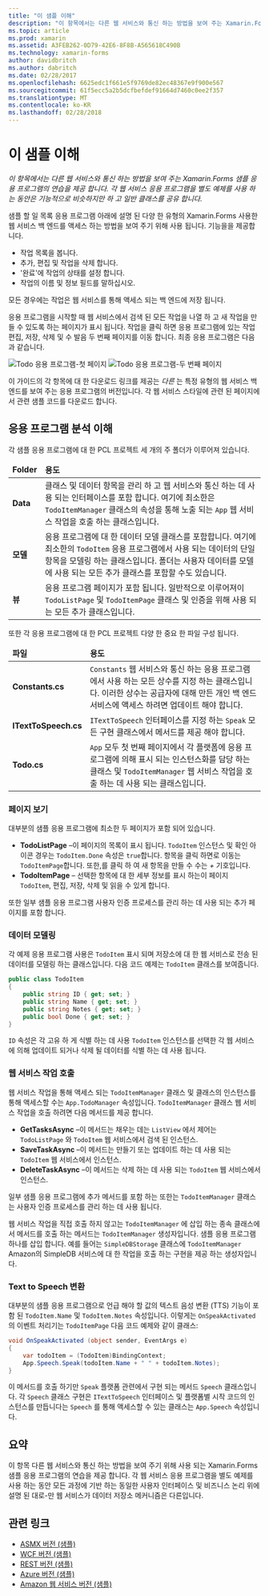 ```yaml
---
title: "이 샘플 이해"
description: "이 항목에서는 다른 웹 서비스와 통신 하는 방법을 보여 주는 Xamarin.Forms 샘플 응용 프로그램의 연습을 제공 합니다. 각 웹 서비스 응용 프로그램을 별도 예제를 사용 하는 동안은 기능적으로 비슷하지만 하 고 일반 클래스를 공유 합니다."
ms.topic: article
ms.prod: xamarin
ms.assetid: A3FEB262-0D79-42E6-8F8B-A565618C490B
ms.technology: xamarin-forms
author: davidbritch
ms.author: dabritch
ms.date: 02/28/2017
ms.openlocfilehash: 6625edc1f661e5f9769de82ec48367e9f900e567
ms.sourcegitcommit: 61f5ecc5a2b5dcfbefdef91664d7460c0ee2f357
ms.translationtype: MT
ms.contentlocale: ko-KR
ms.lasthandoff: 02/28/2018
---
```

# <a name="understanding-the-sample"></a>이 샘플 이해

_이 항목에서는 다른 웹 서비스와 통신 하는 방법을 보여 주는 Xamarin.Forms 샘플 응용 프로그램의 연습을 제공 합니다. 각 웹 서비스 응용 프로그램을 별도 예제를 사용 하는 동안은 기능적으로 비슷하지만 하 고 일반 클래스를 공유 합니다._

샘플 할 일 목록 응용 프로그램 아래에 설명 된 다양 한 유형의 Xamarin.Forms 사용한 웹 서비스 백 엔드를 액세스 하는 방법을 보여 주기 위해 사용 됩니다. 기능을을 제공합니다.

- 작업 목록을 봅니다.
- 추가, 편집 및 작업을 삭제 합니다.
- '완료'에 작업의 상태를 설정 합니다.
- 작업의 이름 및 정보 필드를 말하십시오.

모든 경우에는 작업은 웹 서비스를 통해 액세스 되는 백 엔드에 저장 됩니다.

응용 프로그램을 시작할 때 웹 서비스에서 검색 된 모든 작업을 나열 하 고 새 작업을 만들 수 있도록 하는 페이지가 표시 됩니다. 작업을 클릭 하면 응용 프로그램에 있는 작업 편집, 저장, 삭제 및 수 발음 두 번째 페이지를 이동 합니다. 최종 응용 프로그램은 다음과 같습니다.

![](walkthrough-images/app-example-1.png "Todo 응용 프로그램-첫 페이지")
![](walkthrough-images/app-example-2.png "Todo 응용 프로그램-두 번째 페이지")

이 가이드의 각 항목에 대 한 다운로드 링크를 제공는 *다른* 는 특정 유형의 웹 서비스 백 엔드를 보여 주는 응용 프로그램의 버전입니다. 각 웹 서비스 스타일에 관련 된 페이지에서 관련 샘플 코드를 다운로드 합니다.

## <a name="understanding-the-application-anatomy"></a>응용 프로그램 분석 이해

각 샘플 응용 프로그램에 대 한 PCL 프로젝트 세 개의 주 폴더가 이루어져 있습니다.

<table>
    <thead>
        <tr><td><strong>Folder</strong></td><td><strong>용도</strong></td></tr>
    </thead>
    <tbody>
        <tr>
            <td><strong>Data</strong></td>
                        <td>클래스 및 데이터 항목을 관리 하 고 웹 서비스와 통신 하는 데 사용 되는 인터페이스를 포함 합니다. 여기에 최소한은 <code>TodoItemManager</code> 클래스의 속성을 통해 노출 되는 <code>App</code> 웹 서비스 작업을 호출 하는 클래스입니다.</td>
        </tr>
        <tr>
            <td><strong>모델</strong></td>
                        <td>응용 프로그램에 대 한 데이터 모델 클래스를 포함합니다. 여기에 최소한의 <code>TodoItem</code> 응용 프로그램에서 사용 되는 데이터의 단일 항목을 모델링 하는 클래스입니다. 폴더는 사용자 데이터를 모델에 사용 되는 모든 추가 클래스를 포함할 수도 있습니다.</td>
        </tr>
        <tr>
            <td><strong>뷰</strong></td>
                        <td>응용 프로그램 페이지가 포함 됩니다. 일반적으로 이루어져이 <code>TodoListPage</code> 및 <code>TodoItemPage</code> 클래스 및 인증을 위해 사용 되는 모든 추가 클래스입니다.</td>
                </tr>
    </tbody>
</table>

또한 각 응용 프로그램에 대 한 PCL 프로젝트 다양 한 중요 한 파일 구성 됩니다.

<table>
    <thead>
      <tr><td><strong>파일</strong></td><td><strong>용도</strong></td></tr>
    <thead>
    <tbody>
        <tr>
            <td><strong>Constants.cs</strong></td>
            <td><code>Constants</code> 웹 서비스와 통신 하는 응용 프로그램에서 사용 하는 모든 상수를 지정 하는 클래스입니다. 이러한 상수는 공급자에 대해 만든 개인 백 엔드 서비스에 액세스 하려면 업데이트 해야 합니다.
        </tr>
        <tr>
            <td><strong>ITextToSpeech.cs</strong></td>
            <td><code>ITextToSpeech</code> 인터페이스를 지정 하는 <code>Speak</code> 모든 구현 클래스에서 메서드를 제공 해야 합니다.</td>
        </tr>
        <tr>
          <td><strong>Todo.cs</strong></td>
          <td><code>App</code> 모두 첫 번째 페이지에서 각 플랫폼에 응용 프로그램에 의해 표시 되는 인스턴스화를 담당 하는 클래스 및 <code>TodoItemManager</code> 웹 서비스 작업을 호출 하는 데 사용 되는 클래스입니다.</td>
        </tr>
    </tbody>
</table>

### <a name="viewing-pages"></a>페이지 보기

대부분의 샘플 응용 프로그램에 최소한 두 페이지가 포함 되어 있습니다.

- **TodoListPage** –이 페이지의 목록이 표시 됩니다. `TodoItem` 인스턴스 및 확인 아이콘 경우는 `TodoItem.Done` 속성은 `true`합니다. 항목을 클릭 하면로 이동는 `TodoItemPage`합니다. 또한,를 클릭 하 여 새 항목을 만들 수 수는  *+*  기호입니다.
- **TodoItemPage** – 선택한 항목에 대 한 세부 정보를 표시 하는이 페이지 `TodoItem`, 편집, 저장, 삭제 및 읽을 수 있게 합니다.

또한 일부 샘플 응용 프로그램 사용자 인증 프로세스를 관리 하는 데 사용 되는 추가 페이지를 포함 합니다.

### <a name="modeling-the-data"></a>데이터 모델링

각 예제 응용 프로그램 사용은 `TodoItem` 표시 되며 저장소에 대 한 웹 서비스로 전송 된 데이터를 모델링 하는 클래스입니다. 다음 코드 예제는 `TodoItem` 클래스를 보여줍니다.

```csharp
public class TodoItem
{
    public string ID { get; set; }
    public string Name { get; set; }
    public string Notes { get; set; }
    public bool Done { get; set; }
}
```

`ID` 속성은 각 고유 하 게 식별 하는 데 사용 `TodoItem` 인스턴스를 선택한 각 웹 서비스에 의해 업데이트 되거나 삭제 될 데이터를 식별 하는 데 사용 됩니다.

### <a name="invoking-web-service-operations"></a>웹 서비스 작업 호출

웹 서비스 작업을 통해 액세스 되는 `TodoItemManager` 클래스 및 클래스의 인스턴스를 통해 액세스할 수는 `App.TodoManager` 속성입니다. `TodoItemManager` 클래스 웹 서비스 작업을 호출 하려면 다음 메서드를 제공 합니다.

- **GetTasksAsync** –이 메서드는 채우는 데는 `ListView` 에서 제어는 `TodoListPage` 와 `TodoItem` 웹 서비스에서 검색 된 인스턴스.
- **SaveTaskAsync** –이 메서드는 만들기 또는 업데이트 하는 데 사용 되는 `TodoItem` 웹 서비스에서 인스턴스.
- **DeleteTaskAsync** –이 메서드는 삭제 하는 데 사용 되는 `TodoItem` 웹 서비스에서 인스턴스.

일부 샘플 응용 프로그램에 추가 메서드를 포함 하는 또한는 `TodoItemManager` 클래스는 사용자 인증 프로세스를 관리 하는 데 사용 됩니다.

웹 서비스 작업을 직접 호출 하지 않고는 `TodoItemManager` 에 삽입 하는 종속 클래스에서 메서드를 호출 하는 메서드는 `TodoItemManager` 생성자입니다. 샘플 응용 프로그램 하나를 삽입 합니다. 예를 들어는 `SimpleDBStorage` 클래스에 `TodoItemManager` Amazon의 SimpleDB 서비스에 대 한 작업을 호출 하는 구현을 제공 하는 생성자입니다.

### <a name="translating-text-to-speech"></a>Text to Speech 변환

대부분의 샘플 응용 프로그램으로 언급 해야 할 값의 텍스트 음성 변환 (TTS) 기능이 포함 된 `TodoItem.Name` 및 `TodoItem.Notes` 속성입니다. 이렇게는 `OnSpeakActivated` 의 이벤트 처리기는 `TodoItemPage` 다음 코드 예제와 같이 클래스:

```csharp
void OnSpeakActivated (object sender, EventArgs e)
{
    var todoItem = (TodoItem)BindingContext;
    App.Speech.Speak(todoItem.Name + " " + todoItem.Notes);
}
```

이 메서드를 호출 하기만 `Speak` 플랫폼 관련에서 구현 되는 메서드 `Speech` 클래스입니다. 각 `Speech` 클래스 구현은 `ITextToSpeech` 인터페이스 및 플랫폼별 시작 코드의 인스턴스를 만듭니다는 `Speech` 를 통해 액세스할 수 있는 클래스는 `App.Speech` 속성입니다.

## <a name="summary"></a>요약

이 항목 다른 웹 서비스와 통신 하는 방법을 보여 주기 위해 사용 되는 Xamarin.Forms 샘플 응용 프로그램의 연습을 제공 합니다. 각 웹 서비스 응용 프로그램을 별도 예제를 사용 하는 동안 모든 과정에 기반 하는 동일한 사용자 인터페이스 및 비즈니스 논리 위에 설명 된 대로-만 웹 서비스가 데이터 저장소 메커니즘은 다른입니다.


## <a name="related-links"></a>관련 링크

- [ASMX 버전 (샘플)](https://developer.xamarin.com/samples/xamarin-forms/WebServices/TodoASMX)
- [WCF 버전 (샘플)](https://developer.xamarin.com/samples/xamarin-forms/WebServices/TodoWCF)
- [REST 버전 (샘플)](https://developer.xamarin.com/samples/xamarin-forms/WebServices/TodoREST)
- [Azure 버전 (샘플)](https://developer.xamarin.com/samples/xamarin-forms/WebServices/TodoAzure)
- [Amazon 웹 서비스 버전 (샘플)](https://developer.xamarin.com/samples/xamarin-forms/WebServices/TodoAWS)
